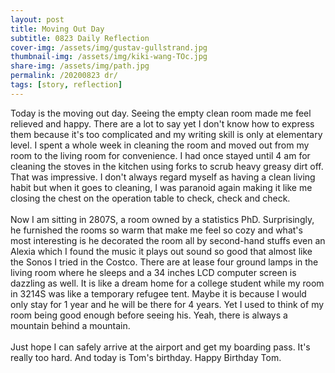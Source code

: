 ```yaml
---
layout: post
title: Moving Out Day
subtitle: 0823 Daily Reflection
cover-img: /assets/img/gustav-gullstrand.jpg
thumbnail-img: /assets/img/kiki-wang-TOc.jpg
share-img: /assets/img/path.jpg
permalink: /20200823 dr/
tags: [story, reflection]
---
```


Today is the moving out day. Seeing the empty clean room made me feel relieved and happy. There are a lot to 
say yet I don't know how to express them because it's too complicated and my writing skill is only at elementary 
level. I spent a whole week in cleaning the room and moved out from my room to the living room for convenience. 
I had once stayed until 4 am for cleaning the stoves in the kitchen using forks to scrub heavy greasy dirt off. 
That was impressive. I don't always regard myself as having a clean living habit but when it goes to cleaning, 
I was paranoid again making it like me closing the chest on the operation table to check, check and check.  
<br>
Now I am sitting in 2807S, a room owned by a statistics PhD. Surprisingly, he furnished the rooms so warm that make me 
feel so cozy and what's most interesting is he decorated the room all by second-hand stuffs even an Alexia which I found 
the music it plays out sound so good that almost like the Sonos I tried in the Costco. There are at lease four ground lamps in the living room 
where he sleeps and a 34 inches LCD computer screen is dazzling as well. It is like a dream home for a college student while 
my room in 3214S was like a temporary refugee tent. Maybe it is because I would only stay for 1 year and he will be there for 
4 years. Yet I used to think of my room being good enough before seeing his. Yeah, there is always a mountain behind a mountain.  
<br>
Just hope I can safely arrive at the airport and get my boarding pass. It's really too hard. And today is Tom's birthday. Happy 
Birthday Tom.